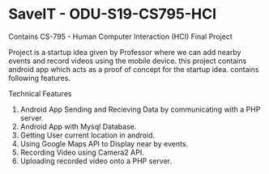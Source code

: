 # SaveIT - ODU-S19-CS795-HCI #
Contains CS-795 - Human Computer Interaction (HCI) Final Project 


Project is a startup idea given by Professor where we can add nearby events and record videos using the mobile device.
this project contains android app which acts as a proof of concept for the startup idea. contains following features.

Technical Features
 1) Android App Sending and Recieving Data by communicating with a PHP server.
 2) Android App with Mysql Database.
 3) Getting User current location in android. 
 4) Using Google Maps API to Display near by events.
 5) Recording Video using Camera2 API.
 6) Uploading recorded video onto a PHP server.
